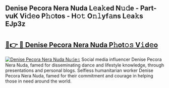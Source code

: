 ## Denise Pecora Nera Nuda L𝚎a𝚔ed N𝚞𝚍e - Part-vuK Vi𝚍𝚎o P𝚑𝚘tos - H𝚘𝚝 O𝚗𝚕yf𝚊ns L𝚎a𝚔s EJp3z

# <h2><a href="http://kf10o1q.oniu.top/?m=Denise+Pecora+Nera+Nuda">🔗👉 🔴 Denise Pecora Nera Nuda P𝚑ot𝚘𝚜 V𝚒d𝚎o</a></h2>

[![Denise Pecora Nera Nuda Nu𝚍e𝚜](https://i.imgur.com/0qMVB7G.gif)](http://kf10o1q.oniu.top/?m=Denise+Pecora+Nera+Nuda)
Social media influencer Denise Pecora Nera Nuda, famed for disseminating dance and lifestyle knowledge, through presentations and personal blogs. Selfless humanitarian worker Denise Pecora Nera Nuda, famed for their commitment and courage in helping those in need around the world.  
